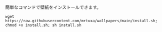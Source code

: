 簡単なコマンドで壁紙をインストールできます。

```wget https://raw.githubusercontent.com/mrtuxa/wallpapers/main/install.sh; chmod +x install.sh; sh install.sh```
